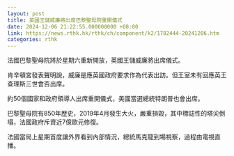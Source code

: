 ```yaml
---
layout: post
title: 英國王儲威廉將出席巴黎聖母院重開儀式
date: 2024-12-06 21:22:55.000000000 +08:00
link: https://news.rthk.hk/rthk/ch/component/k2/1782444-20241206.htm
categories: rthk
---
```


法國巴黎聖母院將於星期六重新開放，英國王儲威廉將出席儀式。

肯辛頓宮發表聲明說，威廉是應英國政府要求作為代表出訪。但王室未有回應英王查理斯三世會否出席。

約50個國家和政府領導人出席重開儀式，美國當選總統特朗普也會出席。

巴黎聖母院有850年歷史，2019年4月發生大火，嚴重損毀，其中標誌性的塔尖倒塌，法國政府斥資近7億歐元修復。

法國當局上星期首度讓外界看到內部情況，總統馬克龍到場視察，過程由電視直播。

